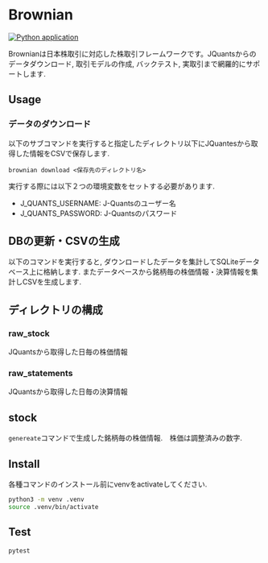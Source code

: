 

# Brownian
[![Python application](https://github.com/toritoritori29/brownian/actions/workflows/python-app.yml/badge.svg?branch=main)](https://github.com/toritoritori29/brownian/actions/workflows/python-app.yml)

Brownianは日本株取引に対応した株取引フレームワークです。JQuantsからのデータダウンロード, 取引モデルの作成, バックテスト, 実取引まで網羅的にサポートします.


## Usage

### データのダウンロード

以下のサブコマンドを実行すると指定したディレクトリ以下にJQuantesから取得した情報をCSVで保存します. 
```
brownian download <保存先のディレクトリ名>
```

実行する際には以下２つの環境変数をセットする必要があります.

* J_QUANTS_USERNAME: J-Quantsのユーザー名 
* J_QUANTS_PASSWORD: J-Quantsのパスワード

## DBの更新・CSVの生成
以下のコマンドを実行すると, ダウンロードしたデータを集計してSQLiteデータベース上に格納します.
またデータベースから銘柄毎の株価情報・決算情報を集計しCSVを生成します. 

## ディレクトリの構成

### raw_stock
JQuantsから取得した日毎の株価情報

### raw_statements
JQuantsから取得した日毎の決算情報

## stock
`genereate`コマンドで生成した銘柄毎の株価情報.　株価は調整済みの数字.

## Install

各種コマンドのインストール前にvenvをactivateしてください.

```bash
python3 -m venv .venv
source .venv/bin/activate
```

## Test

```
pytest
```

